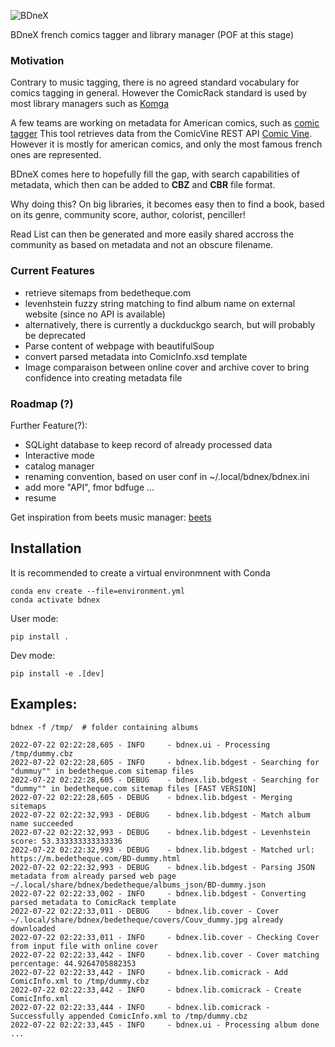 ![BDneX](https://github.com/lbesnard/bdnex/actions/workflows/test.yml/badge.svg)

BDneX french comics tagger and library manager (POF at this stage)

### Motivation
Contrary to music tagging, there is no agreed standard vocabulary for comics
tagging in general. However the ComicRack standard is used by most library
managers such as [Komga](https://komga.org/)

A few teams are working on metadata for American comics, such as [comic tagger](https://github.com/comictagger/comictagger)
This tool retrieves data from the ComicVine REST API [Comic Vine](https://comicvine.gamespot.com).
However it is mostly for american comics, and only the most famous french ones
are represented.

BDneX comes here to hopefully fill the gap, with search capabilities of metadata,
which then can be added to **CBZ** and **CBR** file format. 

Why doing this?
On big libraries, it becomes easy then to find a book, based on its genre,
community score, author, colorist, penciller!

Read List can then be generated and more easily shared accross the community as
based on metadata and not an obscure filename.

### Current Features
- retrieve sitemaps from bedetheque.com 
- levenhstein fuzzy string matching to find album name on external website
    (since no API is available)
- alternatively, there is currently a duckduckgo search, but will probably be
    deprecated
- Parse content of webpage with beautifulSoup
- convert parsed metadata into ComicInfo.xsd template
- Image comparaison between online cover and archive cover to bring confidence
    into creating metadata file

### Roadmap (?)
Further Feature(?):
- SQLight database to keep record of already processed data
- Interactive mode
- catalog manager
- renaming convention, based on user conf in ~/.local/bdnex/bdnex.ini
- add more "API", fmor bdfuge ...
- resume

Get inspiration from beets music manager: [beets](https://github.com/beetbox/beets)


## Installation

It is recommended to create a virtual environmnent with Conda
```commandline
conda env create --file=environment.yml
conda activate bdnex
```

User mode:
```
pip install .
```

Dev mode:
```
pip install -e .[dev]
```

## Examples:

```
bdnex -f /tmp/  # folder containing albums
```

```commandline
2022-07-22 02:22:28,605 - INFO     - bdnex.ui - Processing /tmp/dummy.cbz
2022-07-22 02:22:28,605 - INFO     - bdnex.lib.bdgest - Searching for "dummuy"" in bedetheque.com sitemap files
2022-07-22 02:22:28,605 - DEBUG    - bdnex.lib.bdgest - Searching for "dummy"" in bedetheque.com sitemap files [FAST VERSION]
2022-07-22 02:22:28,605 - DEBUG    - bdnex.lib.bdgest - Merging sitemaps
2022-07-22 02:22:32,993 - DEBUG    - bdnex.lib.bdgest - Match album name succeeded
2022-07-22 02:22:32,993 - DEBUG    - bdnex.lib.bdgest - Levenhstein score: 53.333333333333336
2022-07-22 02:22:32,993 - DEBUG    - bdnex.lib.bdgest - Matched url: https://m.bedetheque.com/BD-dummy.html
2022-07-22 02:22:32,993 - DEBUG    - bdnex.lib.bdgest - Parsing JSON metadata from already parsed web page ~/.local/share/bdnex/bedetheque/albums_json/BD-dummy.json
2022-07-22 02:22:33,002 - INFO     - bdnex.lib.bdgest - Converting parsed metadata to ComicRack template
2022-07-22 02:22:33,011 - DEBUG    - bdnex.lib.cover - Cover ~/.local/share/bdnex/bedetheque/covers/Couv_dummy.jpg already downloaded
2022-07-22 02:22:33,011 - INFO     - bdnex.lib.cover - Checking Cover from input file with online cover
2022-07-22 02:22:33,442 - INFO     - bdnex.lib.cover - Cover matching percentage: 44.9264705882353
2022-07-22 02:22:33,442 - INFO     - bdnex.lib.comicrack - Add ComicInfo.xml to /tmp/dummy.cbz
2022-07-22 02:22:33,442 - INFO     - bdnex.lib.comicrack - Create ComicInfo.xml
2022-07-22 02:22:33,444 - INFO     - bdnex.lib.comicrack - Successfully appended ComicInfo.xml to /tmp/dummy.cbz
2022-07-22 02:22:33,445 - INFO     - bdnex.ui - Processing album done
...
```
